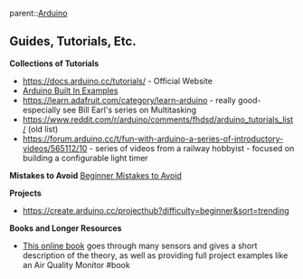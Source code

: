 parent::[Arduino](Arduino.md)

## Guides, Tutorials, Etc.
**Collections of Tutorials**
- https://docs.arduino.cc/tutorials/ - Official Website
- [Arduino Built In Examples](Arduino%20Built%20In%20Examples.md)
- https://learn.adafruit.com/category/learn-arduino - really good- especially see Bill Earl's series on Multitasking
- https://www.reddit.com/r/arduino/comments/fhdsd/arduino_tutorials_list/ (old list)
- https://forum.arduino.cc/t/fun-with-arduino-a-series-of-introductory-videos/565112/10 - series of videos from a railway hobbyist - focused on building a configurable light timer

**Mistakes to Avoid**
[Beginner Mistakes to Avoid](Beginner%20Mistakes%20to%20Avoid.md)

**Projects**
- https://create.arduino.cc/projecthub?difficulty=beginner&sort=trending

**Books and Longer Resources**
- [This online book](https://rizkia.staff.telkomuniversity.ac.id/files/2017/11/Designing-Embedded-Systems-with-Arduino-Tianhong-Pan-Yi-Zhu-Springer-2017.pdf) goes through many sensors and gives a short description of the theory, as well as providing full project examples like an Air Quality Monitor  #book